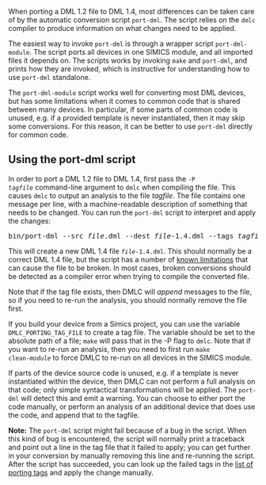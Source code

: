 <!--
  © 2021-2022 Intel Corporation
  SPDX-License-Identifier: MPL-2.0
-->
When porting a DML 1.2 file to DML 1.4, most differences can be taken
care of by the automatic conversion script `port-dml`. The
script relies on the `dmlc` compiler to produce information on
what changes need to be applied.

The easiest way to invoke `port-dml` is through a wrapper
script `port-dml-module`. The script ports all devices in one
SIMICS module, and all imported files it depends on. The scripts works by
invoking `make` and `port-dml`, and prints how they are invoked, which
is instructive for understanding how to use `port-dml`
standalone.

The `port-dml-module` script works well for converting most DML
devices, but has some limitations when it comes to common code that is
shared between many devices. In particular, if some parts of common
code is unused, e.g. if a provided template is never instantiated,
then it may skip some conversions. For this reason, it can be better
to use `port-dml` directly for common code.



## Using the port-dml script
In order to port a DML 1.2 file to DML 1.4, first pass the <code>-P
<em>tagfile</em></code> command-line argument to `dmlc` when compiling
the file. This causes `dmlc` to output an analysis to the file
*tagfile*. The file contains one message per line, with a
machine-readable description of something that needs to be
changed. You can run the `port-dml` script to interpret and apply the
changes:

<pre>
bin/port-dml --src <em>file</em>.dml --dest <em>file</em>-1.4.dml --tags <em>tagfile</em>
</pre>

This will create a new DML 1.4 file
<code><em>file</em>-1.4.dml</code>. This should normally be a correct
DML 1.4 file, but the script has a number of [known
limitations](B.3.-Backward-incompatible-changes,-not-automatically-converted) that can cause the file to be
broken. In most cases, broken conversions should be detected as a
compiler error when trying to compile the converted file.

Note that if the tag file exists, then DMLC will *append*
messages to the file, so if you need to re-run the analysis, you
should normally remove the file first.

If you build your device from a Simics project, you can use the variable
`DMLC_PORTING_TAG_FILE` to create a tag file. The variable should
be set to the absolute path of a file; `make` will pass that in the
-P flag to `dmlc`. Note that if you want to re-run an analysis,
then you need to first run <code>make clean-<em>module</em></code> to force
DMLC to re-run on all devices in the SIMICS module.

If parts of the device source code is unused, e.g. if a template is
never instantiated within the device, then DMLC can not perform a full
analysis on that code; only simple syntactical transformations will be
applied. The `port-dml` will detect this and emit a warning.
You can choose to either port the code manually, or perform an analysis of
an additional device that does use the code, and append that to the tagfile.

<div class="note">

**Note:** The `port-dml` script might fail because of a bug in the
script. When this kind of bug is encountered, the script will normally
print a traceback and point out a line in the tag file that it failed
to apply; you can get further in your conversion by manually removing
this line and re-running the script. After the script has succeeded,
you can look up the failed tags in the [list of porting
tags](B.2.-Language-differences-handled-by-the-port-dml-script) and apply the change manually.

</div>


